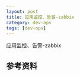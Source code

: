 ```yaml
---
layout: post
title: 应用监控、告警-zabbix
category: dev-ops
tags: [dev-ops]
---
```


应用监控、告警-zabbix

## 参考资料